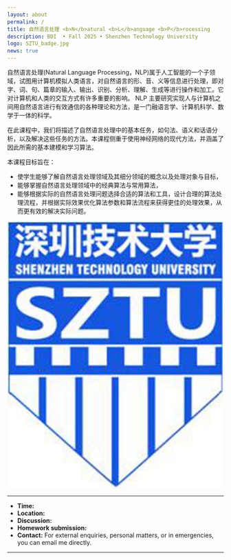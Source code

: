 ```yaml
---
layout: about
permalink: /
title: 自然语言处理 <b>N</b>atural <b>L</b>anguage <b>P</b>rocessing 
description: BDI  • Fall 2025 • Shenzhen Technology University
logo: SZTU_badge.jpg
news: true
---
```


自然语言处理(Natural Language Processing，NLP)属于人工智能的一个子领域，试图用计算机模拟人类语言，对自然语言的形、音、义等信息进行处理，即对字、词、句、篇章的输入、输出、识别、分析、理解、生成等进行操作和加工。它对计算机和人类的交互方式有许多重要的影响。 NLP 主要研究实现人与计算机之间用自然语言进行有效通信的各种理论和方法，是一门融语言学、计算机科学、数学于一体的科学。

在此课程中，我们将描述了自然语言处理中的基本任务，如句法、语义和话语分析，以及解决这些任务的方法。本课程侧重于使用神经网络的现代方法，并涵盖了因此所需的基本建模和学习算法。

本课程目标旨在：
- 使学生能够了解自然语言处理领域及其细分领域的概念以及处理对象与目标，
- 能够掌握自然语言处理领域中的经典算法与常用算法，
- 能够根据实际的自然语言处理问题选择合适的算法和工具，设计合理的算法处理流程，并根据实际效果优化算法参数和算法流程来获得更佳的处理效果，从而更有效的解决实际问题。

![NLP](assets/img/SZTU_badge.jpg)

***

- **Time:** 
- **Location:** 
- **Discussion:** 
- **Homework submission:** 
- **Contact:** For external enquiries, personal matters, or in emergencies, you can email me directly.

***
